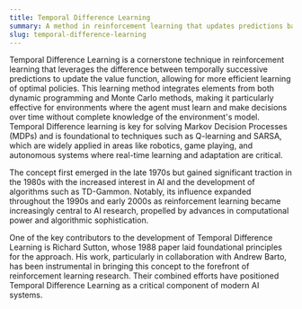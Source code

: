 ```yaml
---
title: Temporal Difference Learning
summary: A method in reinforcement learning that updates predictions based on the difference between successive predictions, rather than solely relying on final outcome errors.
slug: temporal-difference-learning
---
```


Temporal Difference Learning is a cornerstone technique in reinforcement learning that leverages the difference between temporally successive predictions to update the value function, allowing for more efficient learning of optimal policies. This learning method integrates elements from both dynamic programming and Monte Carlo methods, making it particularly effective for environments where the agent must learn and make decisions over time without complete knowledge of the environment's model. Temporal Difference learning is key for solving Markov Decision Processes (MDPs) and is foundational to techniques such as Q-learning and SARSA, which are widely applied in areas like robotics, game playing, and autonomous systems where real-time learning and adaptation are critical.

The concept first emerged in the late 1970s but gained significant traction in the 1980s with the increased interest in AI and the development of algorithms such as TD-Gammon. Notably, its influence expanded throughout the 1990s and early 2000s as reinforcement learning became increasingly central to AI research, propelled by advances in computational power and algorithmic sophistication.

One of the key contributors to the development of Temporal Difference Learning is Richard Sutton, whose 1988 paper laid foundational principles for the approach. His work, particularly in collaboration with Andrew Barto, has been instrumental in bringing this concept to the forefront of reinforcement learning research. Their combined efforts have positioned Temporal Difference Learning as a critical component of modern AI systems.